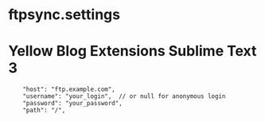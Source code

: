 # ftpsync.settings
# Yellow Blog Extensions Sublime Text 3

		"host": "ftp.example.com",
		"username": "your_login",  // or null for anonymous login
		"password": "your_password",
		"path": "/",
